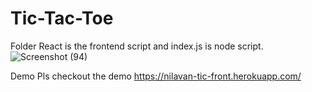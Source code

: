 # Tic-Tac-Toe
Folder React is the frontend script and index.js is node script.  
![Screenshot (94)](https://user-images.githubusercontent.com/58332892/120107296-30945680-c17e-11eb-8ab6-757c3fcfaf0e.png)


Demo
Pls checkout the demo
https://nilavan-tic-front.herokuapp.com/
